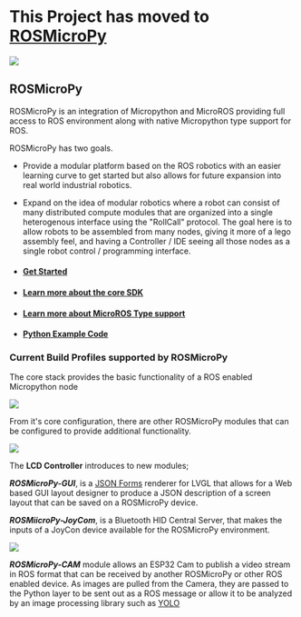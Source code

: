# This Project has moved to [ROSMicroPy](https://github.com/ROSMicroPy/ROSMicroPy)


![](docs/images/ROSMicroPyHeader.svg)

## ROSMicroPy
ROSMicroPy is an integration of Micropython and MicroROS providing full access to ROS environment along with native Micropython type support for ROS.

ROSMicroPy has two goals.
* Provide a modular platform based on the ROS robotics with an easier learning curve to get started but also allows for future expansion into real world industrial robotics.

* Expand on the idea of modular robotics where a robot can consist of many distributed compute modules that are organized into a single heterogenous interface using the "RollCall" protocol. The goal here is to allow robots to be assembled from many nodes, giving it more of a lego assembly feel, and having a Controller / IDE seeing all those nodes as a single robot control / programming interface.

* #### [Get Started](docs/LearnMore.md)
* #### [Learn more about the core SDK](docs/rosmicropy-sdk/README.md)
* #### [Learn more about MicroROS Type support](docs/implementation/typeSupport.md)
* #### [Python Example Code](./python_example_code/README.md)

### Current Build Profiles supported by ROSMicroPy

The core stack provides the basic functionality of a ROS enabled Micropython node  

![](docs/images/RMP_CoreStack.svg)

From it's core configuration, there are other ROSMicroPy modules that can be configured to provide additional functionality. 

![](docs/images/RMP_LCD_Stack.svg)

The **LCD Controller** introduces to new modules;

***ROSMicroPy-GUI***, is a [JSON Forms](https://jsonforms.io/) renderer for LVGL that allows for a Web based GUI layout designer to produce a JSON description of a screen layout that can be saved on a ROSMicroPy device.

***ROSMiicroPy-JoyCom***, is a Bluetooth HID Central Server, that makes the inputs of a JoyCon device available for the ROSMicroPy environment. 

![](docs/images/RMP_Cam_Stack.svg)

***ROSMicroPy-CAM*** module allows an ESP32 Cam to publish a video stream in ROS format that can be received by another ROSMicroPy or other ROS enabled device. As images are pulled from the Camera, they are passed to the Python layer to be sent out as a ROS message or allow it to be analyzed by an image processing library such as [YOLO](https://www.kdnuggets.com/2018/09/object-detection-image-classification-yolo.html)

